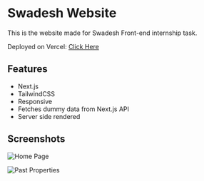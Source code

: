 # Swadesh Website
This is the website made for Swadesh Front-end internship task.

Deployed on Vercel: [Click Here](https://swadesh-task-logwt1m4x-rugz007.vercel.app/)

## Features
 - Next.js
 - TailwindCSS
 - Responsive
 - Fetches dummy data from Next.js API
 - Server side rendered

## Screenshots
![Home Page](https://i.imgur.com/bDhu6pO.png)

![Past Properties](https://i.imgur.com/Tz9FTqL.png)
